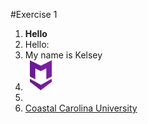 #Exercise 1
1. **Hello**
2. Hello:
3. My name is Kelsey
4. ![alt text](https://github.com/adam-p/markdown-here/raw/master/src/common/images/icon48.png "Logo Title Text 1")
5. 
6. [Coastal Carolina University](www.coastal.edu)
